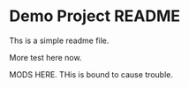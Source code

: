 # Demo Project README

Ths is a simple readme file.

More test here now.

MODS HERE.
THis is bound to cause trouble.
